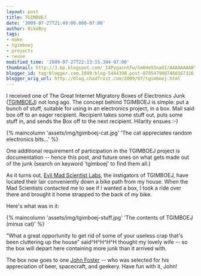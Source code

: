 ```yaml
---
layout: post
title: TGIMBOEJ
date: '2009-07-27T21:49:00.000-07:00'
author: BikeBoy
tags:
- make
- tgimboej
- projects
- reuse
modified_time: '2009-07-27T22:13:15.304-07:00'
thumbnail: http://3.bp.blogspot.com/_I4PygacntFw/Sm6He55naOI/AAAAAAAABYw/Q3UVjSsP5yw/s72-c/P7060021.JPG
blogger_id: tag:blogger.com,1999:blog-5444398.post-8785479087460167326
blogger_orig_url: http://blog.chadfrost.com/2009/07/tgimboej.html
---
```


I received one of The Great Internet Migratory Boxes of Electronics Junk 
([TGIMBOEJ](http://tgimboej.org/)) not long ago. The concept behind TGIMBOEJ 
is simple: put a bunch of stuff, suitable for using in an electronics project, 
in a box. Mail said box off to an eager recipient. Recipient takes some stuff 
out, puts some stuff in, and sends the Box off to the next recipient. Hilarity 
ensues :-) 

{% maincolumn 'assets/img/tgimboej-cat.jpg' 'The cat appreciates random electronics bits...' %}
<!--more-->

One additional requirement of participation in the TGIMBOEJ project is 
documentation -- hence this post, and future ones on what gets made out of the 
junk (search on keyword 'tgimboej' to find them all.) 

As it turns out, [Evil Mad Scientist Labs](http://www.evilmadscientist.com/), 
the instigators of TGIMBOEJ, have located their lair conveniently down a bike 
path from my house. When the Mad Scientists contacted me to see if I wanted a 
box, I took a ride over there and brought it home strapped to the back of my 
bike. 

Here's what was in it: 

{% maincolumn 'assets/img/tgimboej-stuff.jpg' 'The contents of TGIMBOEJ (minus cat)' %}

"What a great opportunity to get rid of some of your useless crap that's been 
cluttering up the house" said^H^H^H^H thought my lovely wife -- so the box 
will depart here containing more junk than it arrived with. 

The box now goes to one [John Foster](http://www.johnpla.net/) -- who was 
selected for his appreciation of beer, spacecraft, and geekery. Have fun with 
it, John! 



